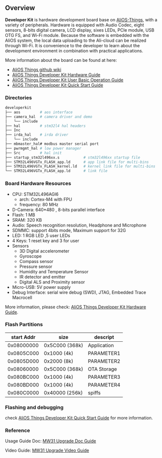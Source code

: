 ## Overview

**Developer Kit** is hardware development board base on [AliOS-Things](https://github.com/alibaba/AliOS-Things), with a variety of peripherals. Hardware is equipped with Audio Codec, eight sensors, 8-bits digital camera, LCD display, sixes LEDs, PCIe module, USB OTG FS, and Wi-Fi module. Because the software is embedded with the AliOS system, the local data uploading to the Ali-cloud can be realized through Wi-Fi. It is convenience to the developer to learn about the development environment in combination with practical applications.

More information about the board can be found at here:

- [AliOS Things github wiki](https://github.com/alibaba/AliOS-Things/wiki)
- [AliOS Things Developer Kit Hardware Guide](https://github.com/alibaba/AliOS-Things/wiki/AliOS-Things-Developer-Kit-Hardware-Guide)
- [AliOS Things Developer Kit User Basic Operation Guide](https://github.com/alibaba/AliOS-Things/wiki/AliOS-Things-Developer-Kit-User-Basic-Operation-Guide)
- [AliOS Things Developer Kit Quick Start Guide](https://github.com/alibaba/AliOS-Things/wiki/AliOS-Things-Developer-Kit-Quick-Start-Guide)


### Directories

```sh
developerkit
├── aos         # aos interface
├── camera_hal  # camera driver and demo
│   └── include
├── hal         # stm32l4 hal headers
├── Inc
├── irda_hal    # irda driver
│   └── include
├── mbmaster_hal# modbus master serial port
├── pwrmgmt_hal # low power manager
├── Src         # hal init
├── startup_stm32l496xx.s           # stm32l496xx startup file
├── STM32L496VGTx_FLASH_app.ld      # app link file for multi-bins
├── STM32L496VGTx_FLASH_kernel.ld   # kernel link file for multi-bins
└── STM32L496VGTx_FLASH_app.ld      # link file
```

### Board Hardware Resources

* CPU: STM32L496AGI6
    * arch: Cortex-M4 with FPU
    * frequency: 80 MHz
* D-Camera: 640*480 , 8-bits parallel interface
* Flash: 1 MB
* SRAM: 320 KB
* Audio: Speech recognition resolution, Headphone and Microphone
* SDMMC: support 4bits mode, Maximum support for 32G
* LED: 1 RGB LED ,5 user LEDs
* 4 Keys: 1 reset key and 3 for user
* Sensors
    * 3D Digital accelerometer
    * Gyroscope
    * Compass sensor
    * Pressure sensor
    * Humidity and Temperature Sensor
    * IR detector and emitter
    * Digital ALS and Proximity sensor
* Micro-USB: 5V power supply
* Debug Interface: serial wire debug (SWD), JTAG, Embedded Trace Macrocell

More information, please check: [AliOS Things Developer Kit Hardware Guide](https://github.com/alibaba/AliOS-Things/wiki/AliOS-Things-Developer-Kit-Hardware-Guide).


### Flash Partitions

|start Addr   |size             |descript|
|-------------|-----------------|-----------|
|0x08000000   |0x5C000 (368k)   |Application|
|0x0805C000   |0x1000 (4k)      |PARAMETER1 |
|0x0805D000   |0x2000 (8k)      |PARAMETER2 |
|0x08060000   |0x5C000 (368k)   |OTA Storage|
|0x080BC000   |0x1000 (4k)      |PARAMETER3 |
|0x080BD000   |0x1000 (4k)      |PARAMETER4 |
|0x080C0000   |0x40000 (256k)   |spiffs     |

### Flashing and debugging

check [AliOS Things Developer Kit Quick Start Guide](https://github.com/alibaba/AliOS-Things/wiki/AliOS-Things-Developer-Kit-Quick-Start-Guide#24-%E5%BC%80%E5%A7%8B%E7%83%A7%E5%86%99) for more information.

### Reference

Usage Guide Doc: [MW31 Upgrade Doc Guide](https://github.com/aliosthings/wiki/blob/master/external/MW31_Upgrade_Guide.md)

Video Guide: [MW31 Upgrade Video Guide](https://v.youku.com/v_show/id_XMzc1NjE4NzI2MA==.html?spm=a2hzp.8253869.0.0)